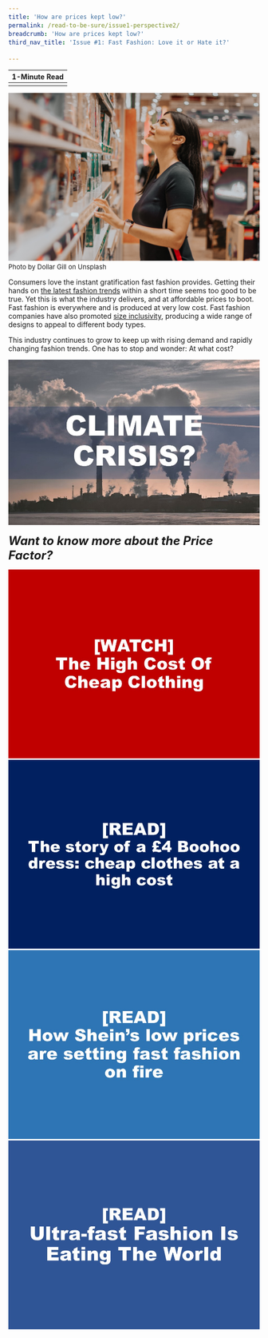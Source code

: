 ```yaml
---
title: 'How are prices kept low?'
permalink: /read-to-be-sure/issue1-perspective2/
breadcrumb: 'How are prices kept low?'
third_nav_title: 'Issue #1: Fast Fashion: Love it or Hate it?'

---
```



| **1-Minute Read** |
| :---------------: |
|                   |

![](../images/dollar-gill-LUzZ1MllFxU-unsplash.jpg)<font size="2">Photo by Dollar Gill on Unsplash</font>  

Consumers love the instant gratification fast fashion provides. Getting their hands on [the latest fashion trends](https://www.drapersonline.com/news/how-the-desire-for-instant-gratification-is-shaping-retail) within a short time seems too good to be true. Yet this is what the industry delivers, and at affordable prices to boot. Fast fashion is everywhere and is produced at very low cost. Fast fashion companies have also promoted [size inclusivity](https://ww.fashionnetwork.com/news/Mango-completes-violeta-integration-shein-tops-plus-size-inclusivity-list,1327389.html), producing a wide range of designs to appeal to different body types. 

This industry continues to grow to keep up with rising demand and rapidly changing fashion trends. One has to stop and wonder: At what cost?

<div>
<div class="row is-multiline">
    <div class="col is-one-third-desktop is-one-third-tablet"></div>
    <div class="col is-one-third-desktop is-one-third-tablet">
<a href="/read-to-be-sure/issue1-perspective3/"><img src="../images/rtbs1-perspective3.jpg" alt="image 2"></a>
</div>
    <div class="col is-one-third-desktop is-one-third-tablet"></div>  
</div>	
</div>


***<font size=5>Want to know more about the Price Factor?</font>***

<div>
<div class="row is-multiline">
    <div class="col is-half-desktop is-half-tablet">
<a href="https://www.youtube.com/watch?v=ni9gQn5rsLA"><img src="../images/rtbs1-watch4-highcost.jpg" alt="image 2"></a>
</div>
    <div class="col is-half-desktop is-half-tablet">
<a href="https://www.theguardian.com/business/2019/jun/22/cost-cheap-fast-fashion-workers-planet"><img src="../images/rtbs1-read14-boohoo.jpg" alt="image 4"></a>
</div>
    <div class="col is-half-desktop is-half-tablet">
<a href="https://www.theglobeandmail.com/podcasts/the-decibel/article-how-sheins-low-prices-are-setting-fast-fashion-on-fire/"><img src="../images/rtbs1-read15-onfire.jpg" alt="image 4"></a>
</div>
    <div class="col is-half-desktop is-half-tablet">
<a href="https://www.theatlantic.com/magazine/archive/2021/03/ultra-fast-fashion-is-eating-the-world/617794/"><img src="../images/rtbs1-read16-eating.jpg" alt="image 2"></a>
</div>
</div>	
</div>



